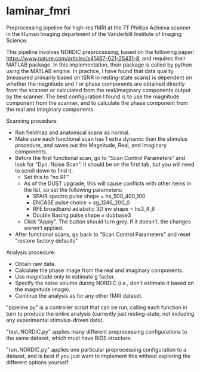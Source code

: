 # laminar_fmri
Preprocessing pipeline for high-res fMRI at the 7T Phillips Achieva scanner in the Human Imaging department of the Vanderbilt Institute of Imaging Science.

This pipeline involves NORDIC preprocessing, based on the following paper: https://www.nature.com/articles/s41467-021-25431-8, and requires their MATLAB package. In this implementation, their package is called by python using the MATLAB engine. In practice, I have found that data quality (measured primarily based on tSNR in resting-state scans) is dependent on whether the magnitude and / or phase components are obtained directly from the scanner or  calculated from the real/imaginary components output by the scanner. The best configuration I found is to use the magnitude component from the scanner, and to calculate the phase component from the real and imaginary components.

Scanning procedure:
-	Run fieldmap and anatomical scans as normal.
-	Make sure each functional scan has 1 extra dynamic than the stimulus procedure, and saves out the Magnitude, Real, and Imaginary components.
-	Before the first functional scan, go to “Scan Control Parameters” and look for “Dyn. Noise Scan”. It should be on the first tab, but you will need to scroll down to find it.
    - Set this to “no RF”
    - As of the DUST upgrade, this will cause conflicts with other items in the list, so set the following parameters:
        - SPAIR spectro pulse shape = hs_500_400_100
		- ENCASE pulse choice = sg_1246_200_0
  	    - RFE broadband adiabatic 3D inv shape = hs3_4_6
        - Double Basing pulse shape = dubbase3 
    - Click “Apply”. The button should turn grey. If it doesn’t, the changes weren’t applied.
- After functional scans, go back to “Scan Control Parameters” and reset "restore factory defaults"

Analysis procedure:
- Obtain raw data.
- Calculate the phase image from the real and imaginary components.
- Use magnitude only to estimate g factor.
- Specify the noise volume during NORDIC (i.e., don’t estimate it based on the magnitude image).
- Continue the analysis as for any other fMRI dataset.

"pipeline.py" is a controller script that can be run, calling each function in turn to produce the entire analysis (currently just resting-state, not including any experimental stimulus-driven data).

"test_NORDIC.py" applies many different preprocessing configurations to the same dataset, which must have BIDS structure.

"run_NORDIC.py" applies one particular preprocessing configuration to a dataset, and is best if you just want to implement this without exploring the different options yourself.

